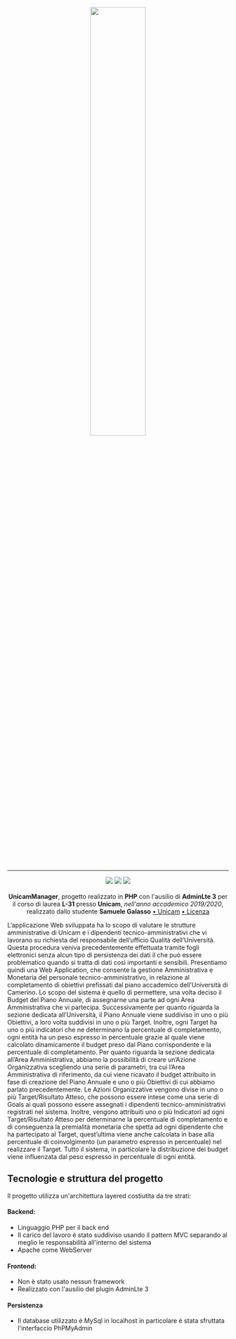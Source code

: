 <p align="center">
  <img src="https://www.unicam.it/sites/default/files/logoUNICAM-full.jpg" width="50%">
</p>

---

<p align="center">
<img src="https://forthebadge.com/images/badges/made-with-php.svg"/>
  <img src="https://forthebadge.com/images/badges/60-percent-of-the-time-works-every-time.svg"/>
  <img src="https://forthebadge.com/images/badges/built-with-love.svg"/><br></br>
    <b>UnicamManager</b>, progetto realizzato in <b>PHP</b> con l'ausilio di <b>AdminLte 3</b> per il corso di laurea <b>L-31</b> presso <b>Unicam</b>, <i>nell'anno accademico 2019/2020</i>, realizzato dallo studente <b>Samuele Galasso</b>
<a href="https://www.unicam.it/">• Unicam</a>
<a href="https://it.wikipedia.org/wiki/Licenza_MIT">• Licenza</a>
</b></p>

L’applicazione Web sviluppata ha lo scopo di valutare le strutture amministrative di Unicam e i dipendenti tecnico-amministrativi che vi lavorano su richiesta del responsabile dell’ufficio Qualità dell’Università. Questa procedura veniva precedentemente effettuata tramite fogli elettronici senza alcun tipo di persistenza dei dati il che può essere problematico quando si tratta di dati così importanti e sensibili. 
Presentiamo quindi una Web Application, che consente la gestione Amministrativa e Monetaria del personale tecnico-amministrativo, in relazione al completamento di obiettivi prefissati dal piano accademico dell’Università di Camerino. 
Lo scopo del sistema è quello di permettere, una volta deciso il Budget del Piano Annuale, di assegnarne una parte ad ogni Area Amministrativa che vi partecipa. Successivamente per quanto riguarda la sezione dedicata all’Università, il Piano Annuale viene suddiviso in uno o più Obiettivi, a loro volta suddivisi in uno o più Target. Inoltre, ogni Target ha uno o più indicatori che ne determinano la percentuale di completamento, ogni entità ha un peso espresso in percentuale grazie al quale viene calcolato dinamicamente il budget preso dal Piano corrispondente e la percentuale di completamento. Per quanto riguarda la sezione dedicata all’Area Amministrativa, abbiamo la possibilità di creare un’Azione Organizzativa scegliendo una serie di parametri, tra cui l’Area Amministrativa di riferimento, da cui viene ricavato il budget attribuito in fase di creazione del Piano Annuale e uno o più Obiettivi di cui abbiamo parlato precedentemente. Le Azioni Organizzative vengono divise in uno o più Target/Risultato Atteso, che possono essere intese come una serie di Goals ai quali possono essere assegnati i dipendenti tecnico-amministrativi registrati nel sistema. Inoltre, vengono attribuiti uno o più Indicatori ad ogni Target/Risultato Atteso per determinarne la percentuale di completamento e di conseguenza la premialità monetaria che spetta ad ogni dipendente che ha partecipato al Target, quest’ultima viene anche calcolata in base alla percentuale di coinvolgimento (un parametro espresso in percentuale) nel realizzare il Target. Tutto il sistema, in particolare la distribuzione dei budget viene influenzata dal peso espresso in percentuale di ogni entità. 


## Tecnologie e struttura del progetto

Il progetto utilizza un'architettura layered costiutita da tre strati:

#### Backend:

- Linguaggio PHP per il back end
- Il carico del lavoro è stato suddiviso usando il pattern MVC separando al meglio le responsabilità all'interno del sistema
- Apache come WebServer

#### Frontend:

- Non è stato usato nessun framework
- Realizzato con l'ausilio del plugin AdminLte 3

#### Persistenza

- Il database utilizzato è MySql in localhost in particolare è stata sfruttata l'interfaccio PhPMyAdmin

